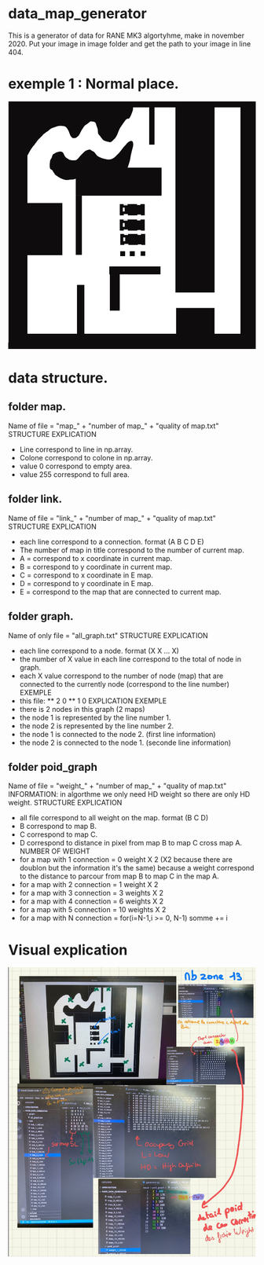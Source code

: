 # data_map_generator

This is a generator of data for RANE MK3 algortyhme, make in november 2020.
Put your image in image folder and get the path to your image in line 404.

# exemple 1 : Normal place.
![Alt text](/image/real2.jpg?raw=true "Schema data structure")

# data structure.
## folder map.
Name of file = "map_" + "number of map_" + "quality of map.txt"
STRUCTURE EXPLICATION
* Line correspond to line in np.array.
* Colone correspond to colone in np.array.
* value 0 correspond to empty area.
* value 255 correspond to full area.

## folder link.
Name of file = "link_" + "number of map_" + "quality of map.txt"
STRUCTURE EXPLICATION
* each line correspond to a connection. format (A B C D E)
* The number of map in title correspond to the number of current map.
* A = correspond to x coordinate in current map.
* B = correspond to y coordinate in current map.
* C = correspond to x coordinate in E map.
* D = correspond to y coordinate in E map.
* E = correspond to the map that are connected to current map.

## folder graph.
Name of only file = "all_graph.txt"
STRUCTURE EXPLICATION
* each line correspond to a node. format (X X ... X)
* the number of X value in each line correspond to the total of node in graph.
* each X value correspond to the number of node (map) that are connected to the currently node (correspond to the line number)
EXEMPLE
* this file:
** 2 0
** 1 0
EXPLICATION EXEMPLE
* there is 2 nodes in this graph (2 maps)
* the node 1 is represented by the line number 1.
* the node 2 is represented by the line number 2.
* the node 1 is connected to the node 2. (first line information)
* the node 2 is connected to the node 1. (seconde line information)

## folder poid_graph
Name of file = "weight_" + "number of map_" + "quality of map.txt"
INFORMATION: in algorthme we only need HD weight so there are only HD weight.
STRUCTURE EXPLICATION
* all file correspond to all weight on the map. format (B C D)
* B correspond to map B.
* C correspond to map C.
* D correspond to distance in pixel from map B to map C cross map A.
NUMBER OF WEIGHT
* for a map with 1 connection = 0 weight X 2 (X2 because there are doublon but the information it's the same)
because a weight correspond to the distance to parcour from map B to map C in the map A.
* for a map with 2 connection = 1 weight X 2 
* for a map with 3 connection = 3 weights X 2
* for a map with 4 connection = 6 weights X 2
* for a map with 5 connection = 10 weights X 2
* for a map with N connection = for(i=N-1,i >= 0, N-1) somme += i

# Visual explication

![Alt text](/image/126518612_838970940227245_7258546604859959701_n.jpg?raw=true "Schema data structure")
